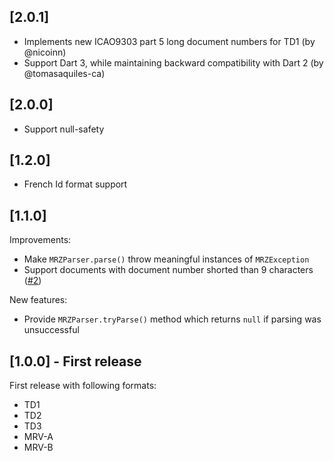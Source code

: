 ## [2.0.1]

* Implements new ICAO9303 part 5 long document numbers for TD1 (by @nicoinn)
* Support Dart 3, while maintaining backward compatibility with Dart 2 (by @tomasaquiles-ca)

## [2.0.0]

* Support null-safety

## [1.2.0]

* French Id format support

## [1.1.0]

Improvements:

* Make `MRZParser.parse()` throw meaningful instances of `MRZException`
* Support documents with document number shorted than 9 characters
  ([#2](https://github.com/olexale/mrz_parser/issues/2))

New features:

* Provide `MRZParser.tryParse()` method which returns `null` if parsing
  was unsuccessful

## [1.0.0] - First release

First release with following formats:
* TD1
* TD2
* TD3
* MRV-A
* MRV-B
